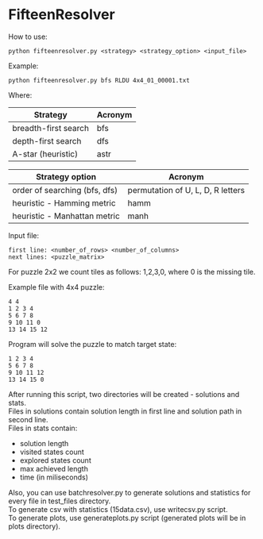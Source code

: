# FifteenResolver

How to use:

```
python fifteenresolver.py <strategy> <strategy_option> <input_file>
```
Example:
```
python fifteenresolver.py bfs RLDU 4x4_01_00001.txt
```

Where:

| Strategy              | Acronym  |
| --------------------- | -------- |
| breadth-first search  | bfs      |
| depth-first search    | dfs      |
| A-star (heuristic)    | astr     |

| Strategy option               | Acronym                           |
| ----------------------------- | --------------------------------- |
| order of searching (bfs, dfs) | permutation of U, L, D, R letters |
| heuristic - Hamming metric    | hamm                              |
| heuristic - Manhattan metric  | manh                              |

Input file:
```
first line: <number_of_rows> <number_of_columns>
next lines: <puzzle_matrix>
```
For puzzle 2x2 we count tiles as follows: 1,2,3,0, where 0 is the missing tile.

Example file with 4x4 puzzle:
```
4 4
1 2 3 4
5 6 7 8
9 10 11 0
13 14 15 12
```

Program will solve the puzzle to match target state:
```
1 2 3 4
5 6 7 8
9 10 11 12
13 14 15 0
```

After running this script, two directories will be created - solutions and stats.\
Files in solutions contain solution length in first line and solution path in second line.\
Files in stats contain:
- solution length
- visited states count
- explored states count
- max achieved length
- time (in miliseconds)

Also, you can use batchresolver.py to generate solutions and statistics for every file in test_files directory.\
To generate csv with statistics (15data.csv), use writecsv.py script.\
To generate plots, use generateplots.py script (generated plots will be in plots directory).


